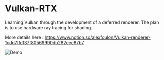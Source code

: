 # Vulkan-RTX
Learning Vulkan through the development of a deferred renderer. The plan is to use hardware ray tracing for shading.

More details here : https://www.notion.so/alexfoulon/Vulkan-renderer-1cdd7ffc137f80569990db282eec87b7

![Demo](media/demo.gif)

